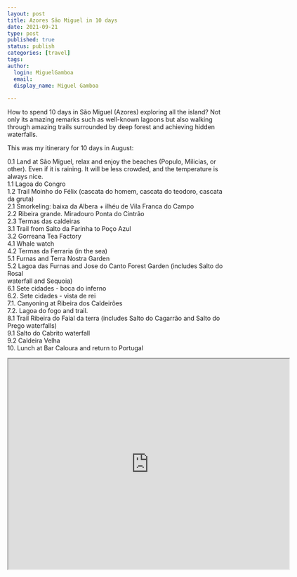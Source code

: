 ```yaml
---
layout: post
title: Azores São Miguel in 10 days
date: 2021-09-21
type: post
published: true
status: publish
categories: [travel]
tags:
author:
  login: MiguelGamboa
  email: 
  display_name: Miguel Gamboa
  
---
```


How to spend 10 days in São Miguel (Azores) exploring all the island? Not only its amazing remarks such as well-known lagoons but also walking through amazing trails surrounded by deep forest and achieving hidden waterfalls. 

This was my itinerary for 10 days in August:

0.1 Land at São Miguel, relax and enjoy the beaches (Populo, Milicias, or other). Even if it is raining. It will be less crowded, and the temperature is always nice.
<br>
1.1 Lagoa do Congro
<br>
1.2 Trail Moinho do Félix (cascata do homem, cascata do teodoro, cascata da gruta)
<br>
2.1 Smorkeling: baixa da Albera + ilhéu de Vila Franca do Campo
<br>
2.2 Ribeira grande. Miradouro Ponta do Cintrão
<br>
2.3 Termas das caldeiras
<br>
3.1 Trail from Salto da Farinha to Poço Azul
<br>
3.2 Gorreana Tea Factory
<br>
4.1 Whale watch
<br>
4.2 Termas da Ferraria (in the sea)
<br>
5.1 Furnas and Terra Nostra Garden
<br>
5.2 Lagoa das Furnas and Jose do Canto Forest Garden (includes Salto do Rosal <br>
waterfall and Sequoia)
<br>
6.1 Sete cidades - boca do inferno 
<br>
6.2. Sete cidades - vista de rei 
<br>
7.1. Canyoning  at Ribeira dos Caldeirões
<br>
7.2. Lagoa do fogo and trail.
<br>
8.1 Trail Ribeira do Faial da terra (includes Salto do Cagarrão and Salto do Prego waterfalls)
<br>
9.1 Salto do Cabrito waterfall
<br>
9.2 Caldeira Velha
<br>
10. Lunch at Bar Caloura and return to Portugal

<iframe src="https://www.google.com/maps/d/u/0/embed?mid=1LCO6hkhdU1M7YYVVdy2t0cYnbGtWJguq" width="640" height="480"></iframe>

